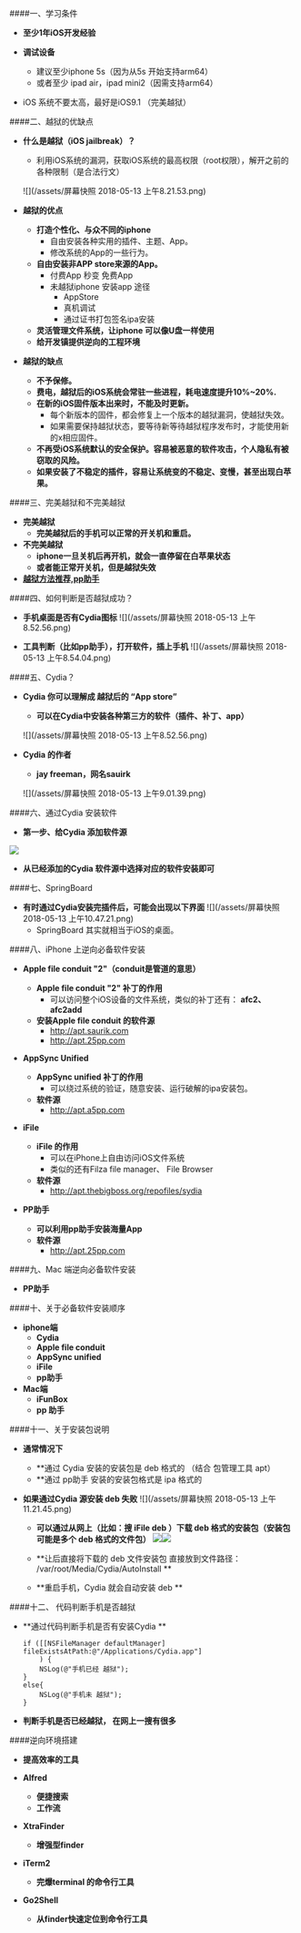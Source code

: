
####一、学习条件
- **至少1年iOS开发经验**

- **调试设备**
    - 建议至少iphone 5s（因为从5s 开始支持arm64）
    - 或者至少 ipad air，ipad mini2（因需支持arm64）
    
- iOS 系统不要太高，最好是iOS9.1 （完美越狱）


####二、越狱的优缺点
- **什么是越狱（iOS jailbreak）？**
    - 利用iOS系统的漏洞，获取iOS系统的最高权限（root权限），解开之前的各种限制（是合法行文）
    
    ![](/assets/屏幕快照 2018-05-13 上午8.21.53.png)
- **越狱的优点**
    - **打造个性化、与众不同的iphone**
        - 自由安装各种实用的插件、主题、App。
        - 修改系统的App的一些行为。
    - **自由安装非APP store来源的App。**
        - 付费App 秒变 免费App
        - 未越狱iphone 安装app 途径
            - AppStore
            - 真机调试
            - 通过证书打包签名ipa安装
    - **灵活管理文件系统，让iphone 可以像U盘一样使用**
    - **给开发镇提供逆向的工程环境**

- **越狱的缺点**
    - **不予保修。**
    - **费电，越狱后的iOS系统会常驻一些进程，耗电速度提升10%~20%.**
    - **在新的iOS固件版本出来时，不能及时更新。**
        - 每个新版本的固件，都会修复上一个版本的越狱漏洞，使越狱失效。
        - 如果需要保持越狱状态，要等待新等待越狱程序发布时，才能使用新的x相应固件。
    - **不再受iOS系统默认的安全保护。容易被恶意的软件攻击，个人隐私有被窃取的风险。**
    - **如果安装了不稳定的插件，容易让系统变的不稳定、变慢，甚至出现白苹果。**

####三、完美越狱和不完美越狱
- **完美越狱**
    - **完美越狱后的手机可以正常的开关机和重启。**
- **不完美越狱**
    - **iphone一旦关机后再开机，就会一直停留在白苹果状态**
    - **或者能正常开关机，但是越狱失效**
- **[越狱方法推荐,pp助手](http//jailbreak.25pp.com)**

####四、如何判断是否越狱成功？
- **手机桌面是否有Cydia图标**
![](/assets/屏幕快照 2018-05-13 上午8.52.56.png)

- **工具判断（比如pp助手），打开软件，插上手机**
![](/assets/屏幕快照 2018-05-13 上午8.54.04.png)

####五、Cydia？
- **Cydia 你可以理解成 越狱后的 “App store”**
    - **可以在Cydia中安装各种第三方的软件（插件、补丁、app）**
    
    ![](/assets/屏幕快照 2018-05-13 上午8.52.56.png)


- **Cydia 的作者**
    - **jay freeman，网名sauirk**
    
    ![](/assets/屏幕快照 2018-05-13 上午9.01.39.png)
    
    
####六、通过Cydia 安装软件
- **第一步、给Cydia 添加软件源**


![](/assets/添加Cydia软件源.png)
- **从已经添加的Cydia 软件源中选择对应的软件安装即可**

####七、SpringBoard
- **有时通过Cydia安装完插件后，可能会出现以下界面**
![](/assets/屏幕快照 2018-05-13 上午10.47.21.png)
    - SpringBoard 其实就相当于iOS的桌面。
    
    
####八、iPhone 上逆向必备软件安装
- **Apple file conduit "2"（conduit是管道的意思）**
    - **Apple file conduit "2" 补丁的作用**
        - 可以访问整个iOS设备的文件系统，类似的补丁还有： **afc2、afc2add**
    - **安装Apple file conduit 的软件源**
        - http://apt.saurik.com
        - http://apt.25pp.com

- **AppSync Unified**
    - **AppSync unified 补丁的作用**
        - 可以绕过系统的验证，随意安装、运行破解的ipa安装包。
    - **软件源**
        - http://apt.a5pp.com

- **iFile**
    - **iFile 的作用**
        - 可以在iPhone上自由访问iOS文件系统
        - 类似的还有Filza file manager、 File Browser
    - **软件源**
        - http://apt.thebigboss.org/repofiles/sydia
        
- **PP助手**
    - **可以利用pp助手安装海量App**
    - **软件源**
        - http://apt.25pp.com
        
####九、Mac 端逆向必备软件安装
- **PP助手**

####十、关于必备软件安装顺序
- **iphone端**
    - **Cydia**
    - **Apple file conduit**
    - **AppSync unified**
    - **iFile**
    - **pp助手**
- **Mac端**
    - **iFunBox**
    - **pp 助手**
    
####十一、关于安装包说明
- **通常情况下**
    - **通过 Cydia 安装的安装包是 deb 格式的 （结合 包管理工具  apt）
    - **通过 pp助手 安装的安装包格式是 ipa 格式的

- **如果通过Cydia 源安装 deb 失败**
![](/assets/屏幕快照 2018-05-13 上午11.21.45.png)
    - **可以通过从网上（比如：搜 iFile deb ）下载 deb 格式的安装包（安装包可能是多个 deb 格式的文件包）**
    ![](/assets/Snip20180513_5.png)![](/assets/Snip20180513_7.png)
    
    - **让后直接将下载的 deb 文件安装包 直接放到文件路径： /var/root/Media/Cydia/AutoInstall **
    - **重启手机，Cydia 就会自动安装 deb **
    
####十二、 代码判断手机是否越狱

- **通过代码判断手机是否有安装Cydia **
    ```
    if ([[NSFileManager defaultManager] fileExistsAtPath:@"/Applications/Cydia.app"]
        ) {
        NSLog(@"手机已经 越狱");
    }
    else{
        NSLog(@"手机未 越狱");
    }
    ```

- **判断手机是否已经越狱， 在网上一搜有很多**


####逆向环境搭建
- **提高效率的工具**
- **Alfred**
    - **便捷搜索**
    - **工作流**
- **XtraFinder**
    - **增强型finder**
    
- **iTerm2**
    - **完爆terminal 的命令行工具**
- **Go2Shell**
    - **从finder快速定位到命令行工具**

        
        
        
        

  
    
    























    
    

    